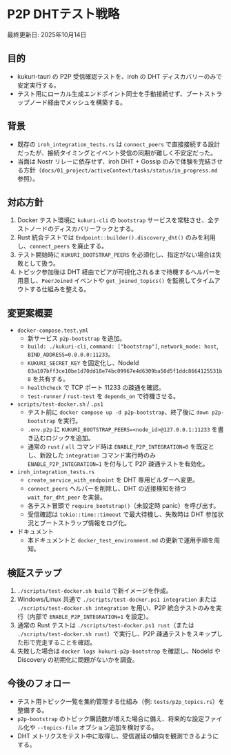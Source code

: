 # P2P DHTテスト戦略

最終更新日: 2025年10月14日

## 目的
- kukuri-tauri の P2P 受信確認テストを、iroh の DHT ディスカバリーのみで安定実行する。
- テスト用にローカル生成エンドポイント同士を手動接続せず、ブートストラップノード経由でメッシュを構築する。

## 背景
- 既存の `iroh_integration_tests.rs` は `connect_peers` で直接接続する設計だったが、接続タイミングとイベント受信の同期が難しく不安定だった。
- 当面は Nostr リレーに依存せず、iroh DHT + Gossip のみで体験を完結させる方針（`docs/01_project/activeContext/tasks/status/in_progress.md` 参照）。

## 対応方針
1. Docker テスト環境に `kukuri-cli` の `bootstrap` サービスを常駐させ、全テストノードのディスカバリーフックとする。
2. Rust 統合テストでは `Endpoint::builder().discovery_dht()` のみを利用し、`connect_peers` を廃止する。
3. テスト開始時に `KUKURI_BOOTSTRAP_PEERS` を必須化し、指定がない場合は失敗として扱う。
4. トピック参加後は DHT 経由でピアが可視化されるまで待機するヘルパーを用意し、`PeerJoined` イベントや `get_joined_topics()` を監視してタイムアウトする仕組みを整える。

## 変更案概要
- `docker-compose.test.yml`
  - 新サービス `p2p-bootstrap` を追加。
  - `build: ./kukuri-cli`, `command: ["bootstrap"]`, `network_mode: host`, `BIND_ADDRESS=0.0.0.0:11233`。
  - `KUKURI_SECRET_KEY` を固定化し、NodeId `03a107bff3ce10be1d70dd18e74bc09967e4d6309ba50d5f1ddc8664125531b8` を共有する。
  - `healthcheck` で TCP ポート 11233 の疎通を確認。
  - `test-runner` / `rust-test` を `depends_on` で待機させる。
- `scripts/test-docker.sh` / `.ps1`
  - テスト前に `docker compose up -d p2p-bootstrap`、終了後に `down p2p-bootstrap` を実行。
  - `.env.p2p` に `KUKURI_BOOTSTRAP_PEERS=<node_id>@127.0.0.1:11233` を書き込むロジックを追加。
  - 通常の `rust` / `all` コマンド時は `ENABLE_P2P_INTEGRATION=0` を既定とし、新設した `integration` コマンド実行時のみ `ENABLE_P2P_INTEGRATION=1` を付与して P2P 疎通テストを有効化。
- `iroh_integration_tests.rs`
  - `create_service_with_endpoint` を DHT 専用ビルダーへ変更。
  - `connect_peers` ヘルパーを削除し、DHT の近接検知を待つ `wait_for_dht_peer` を実装。
  - 各テスト冒頭で `require_bootstrap()`（未設定時 panic）を呼び出す。
  - 受信確認は `tokio::time::timeout` で最大待機し、失敗時は DHT 参加状況とブートストラップ情報をログ化。
- ドキュメント
  - 本ドキュメントと `docker_test_environment.md` の更新で運用手順を周知。

## 検証ステップ
1. `./scripts/test-docker.sh build` で新イメージを作成。
2. Windows/Linux 共通で `./scripts/test-docker.ps1 integration` または `./scripts/test-docker.sh integration` を用い、P2P 統合テストのみを実行（内部で `ENABLE_P2P_INTEGRATION=1` を設定）。
3. 通常の Rust テストは `./scripts/test-docker.ps1 rust`（または `./scripts/test-docker.sh rust`）で実行し、P2P 疎通テストをスキップした形で完走することを確認。
4. 失敗した場合は `docker logs kukuri-p2p-bootstrap` を確認し、NodeId や Discovery の初期化に問題がないかを調査。

## 今後のフォロー
- テスト用トピック一覧を集約管理する仕組み（例: `tests/p2p_topics.rs`）を整備する。
- `p2p-bootstrap` のトピック購読数が増えた場合に備え、将来的な設定ファイル化や `--topics-file` オプション追加を検討する。
- DHT メトリクスをテスト中に取得し、受信遅延の傾向を観測できるようにする。
